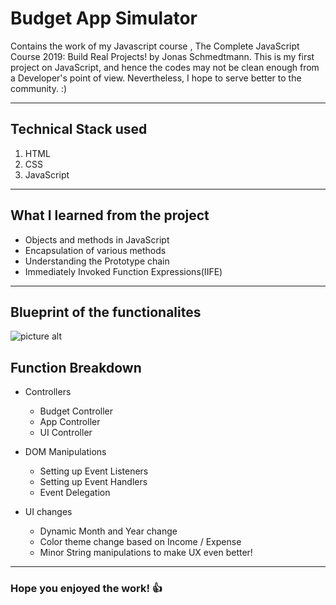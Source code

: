 # Budget App Simulator
Contains the work of my Javascript course , The Complete JavaScript Course 2019: Build Real Projects! by Jonas Schmedtmann.
This is my first project on JavaScript, and hence the codes may not be clean enough from a Developer's point of view. Nevertheless, I hope to serve better to the community. :)
- - - - 
## Technical Stack used
1. HTML
2. CSS
3. JavaScript
- - - -
## What I learned from the project

* Objects and methods in JavaScript
* Encapsulation of various methods
* Understanding the Prototype chain
* Immediately Invoked Function Expressions(IIFE)
- - - - 
## Blueprint of the functionalites

![picture alt](http://oi64.tinypic.com/2870uw8.jpg "Budget App Blueprint")

## Function Breakdown

* Controllers

  * Budget Controller
  * App Controller
  * UI Controller
  
* DOM Manipulations 
  * Setting up Event Listeners
  * Setting up Event Handlers
  * Event Delegation
  
* UI changes
  * Dynamic Month and Year change
  * Color theme change based on Income / Expense
  * Minor String manipulations to make UX even better!

- - - - 
###                                        Hope you enjoyed the work! :thumbsup:
